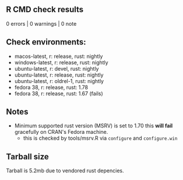 ## R CMD check results

0 errors | 0 warnings | 0 note

## Check environments:

- macos-latest, r: release, rust: nightly
- windows-latest, r: release, rust: nightly
- ubuntu-latest, r: devel, rust: nightly
- ubuntu-latest, r: release, rust: nightly
- ubuntu-latest, r: oldrel-1, rust: nightly
- fedora 38, r: release, rust: 1.78
- fedora 38, r: release, rust: 1.67 (fails)

## Notes

* Minimum supported rust version (MSRV) is set to 1.70 this **will fail** gracefully on CRAN's Fedora machine.
    * this is checked by tools/msrv.R via `configure` and `configure.win`


## Tarball size

Tarball is 5.2mb due to vendored rust depencies. 
 